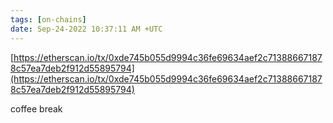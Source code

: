 ```yaml
---
tags: [on-chains]
date: Sep-24-2022 10:37:11 AM +UTC
---
```


[https://etherscan.io/tx/0xde745b055d9994c36fe69634aef2c713886671878c57ea7deb2f912d55895794](https://etherscan.io/tx/0xde745b055d9994c36fe69634aef2c713886671878c57ea7deb2f912d55895794)

coffee break
